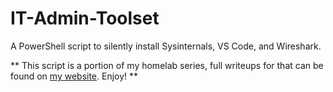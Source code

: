 # IT-Admin-Toolset
A PowerShell script to silently install Sysinternals, VS Code, and Wireshark. 

** This script is a portion of my homelab series, full writeups for that can be found on <a href="https://gbb.efs.mybluehost.me/blog/">my website</a>. Enjoy! **

